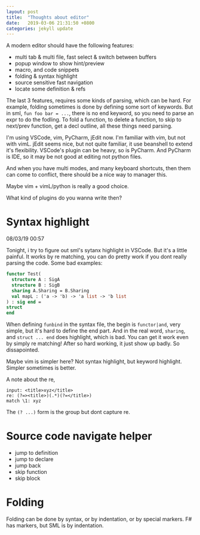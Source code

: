 ```yaml
---
layout: post
title:  "Thoughts about editor"
date:   2019-03-06 21:31:50 +0800
categories: jekyll update
---
```


A modern editor should have the following features:
- multi tab & multi file, fast select & switch between buffers
- popup window to show hint/preview
- macro, and code snippets
- folding & syntax highlight
- source sensitive fast navigation
- locate some definition & refs

The last 3 features, requires some kinds of parsing, which can be hard. For
example, folding sometimes is done by defining some sort of keywords. But in
sml, `fun foo bar = ...`, there is no end keyword, so you need to parse an expr
to do the fodling. To fold a function, to delete a function, to skip to
next/prev function, get a decl outline, all these things need parsing.

I'm using VSCode, vim, PyCharm, jEdit now. I'm familiar with vim, but not with
vimL. jEdit seems nice, but not quite familiar, it use beanshell to extend it's
flexibility. VSCode's plugin can be heavy, so is PyCharm. And PyCharm is IDE, so
it may be not good at editing not python files.

And when you have multi modes, and many keyboard shortcuts, then them can come
to conflict, there should be a nice way to manager this.

Maybe vim + vimL/python is really a good choice.

What kind of plugins do you wanna write then?

# Syntax highlight
08/03/19 00:57

Tonight, i try to figure out sml's sytanx highlight in VSCode. But it's a little
painful. It works by re matching, you can do pretty work if you dont really
parsing the code. Some bad examples:
```sml
functor Test(
  structure A : SigA
  structure B : SigB
  sharing A.Sharing = B.Sharing
  val mapL : ('a -> 'b) -> 'a list -> 'b list
) : sig end =
struct
end
```
When defining `funbind` in the syntax file, the begin is `functor|and`, very
simple, but it's hard to define the end part. And in the real word, `sharing`,
and `struct ... end` does highlight, which is bad. You can get it work even by
simply re matching! After so hard working, it just show up badly. So
dissapointed.

Maybe vim is simpler here? Not syntax highlight, but keyword highlight. Simpler
sometimes is better.

A note about the re,
```
input: <title>xyz</title>
re: (?=><title>)(.*)(?=</title>)
match \1: xyz
```
The `(? ...)` form is the group but dont capture re. 

# Source code navigate helper
- jump to definition
- jump to declare
- jump back
- skip function
- skip block

# Folding
Folding can be done by syntax, or by indentation, or by special markers. F# has
markers, but SML is by indentation.

